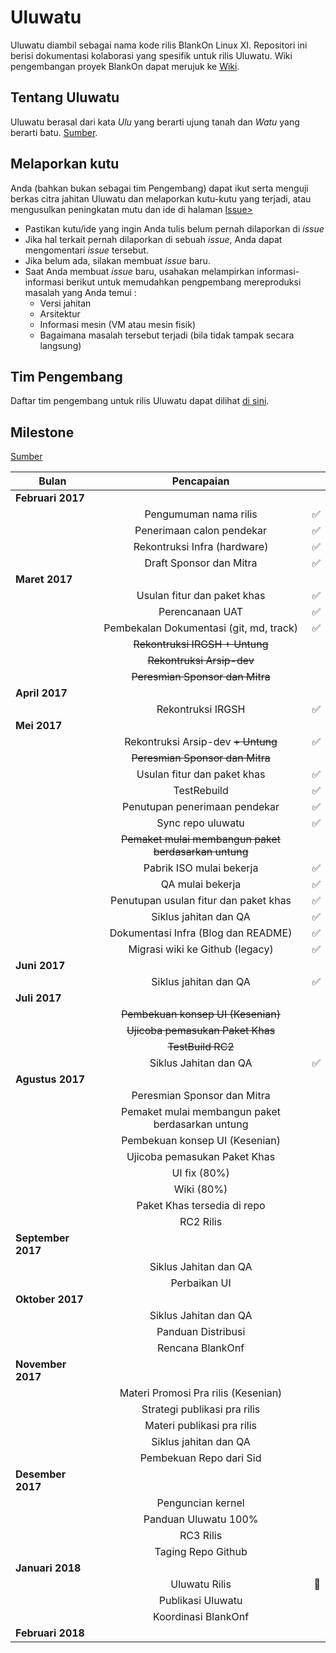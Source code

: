 # Uluwatu

Uluwatu diambil sebagai nama kode rilis BlankOn Linux XI. Repositori ini berisi dokumentasi kolaborasi yang spesifik untuk rilis Uluwatu. Wiki pengembangan proyek BlankOn dapat merujuk ke [Wiki](https://github.com/BlankOn/wiki).

## Tentang Uluwatu

Uluwatu berasal dari kata *Ulu* yang berarti ujung tanah dan *Watu* yang berarti batu. [Sumber](https://en.wikipedia.org/wiki/Uluwatu,_Bali).

## Melaporkan kutu

Anda (bahkan bukan sebagai tim Pengembang) dapat ikut serta menguji berkas citra jahitan Uluwatu dan melaporkan kutu-kutu yang terjadi, atau mengusulkan peningkatan mutu dan ide di halaman <a href="https://github.com/BlankOn/Uluwatu/issues">Issue></a>

- Pastikan kutu/ide yang ingin Anda tulis belum pernah dilaporkan di *issue*
- Jika hal terkait pernah dilaporkan di sebuah *issue*, Anda dapat mengomentari *issue* tersebut.
- Jika belum ada, silakan membuat *issue* baru.
- Saat Anda membuat *issue* baru, usahakan melampirkan informasi-informasi berikut untuk memudahkan pengpembang mereproduksi masalah yang Anda temui :
  - Versi jahitan
  - Arsitektur
  - Informasi mesin (VM atau mesin fisik)
  - Bagaimana masalah tersebut terjadi (bila tidak tampak secara langsung)

## Tim Pengembang

Daftar tim pengembang untuk rilis Uluwatu dapat dilihat [di sini](TEAM.md).

## Milestone

<a href="/img/Milestone">Sumber</a>

| Bulan         | Pencapaian    |       |
| -------------------|:-------------:| -----:|
| **Februari 2017**      |  |  |
|                    | Pengumuman nama rilis | :white_check_mark: |
|                    | Penerimaan calon pendekar | :white_check_mark: |
|                    | Rekontruksi Infra (hardware) | :white_check_mark: |
|                    | Draft Sponsor dan Mitra | :white_check_mark: |
| **Maret 2017**     |  |  |
|                    | Usulan fitur dan paket khas | :white_check_mark: |
|                    | Perencanaan UAT | :white_check_mark: |
|                    | Pembekalan Dokumentasi (git, md, track) | :white_check_mark: |
|                    | ~~Rekontruksi IRGSH + Untung~~ |  |
|                    | ~~Rekontruksi Arsip-dev~~ |  |
|                    | ~~Peresmian Sponsor dan Mitra~~ |  |
| **April 2017**     |  |  |
|                    | Rekontruksi IRGSH | :white_check_mark:  |
| **Mei 2017**       |  |  |
|                    | Rekontruksi Arsip-dev ~~+ Untung~~ | :white_check_mark: |
|                    | ~~Peresmian Sponsor dan Mitra~~ |  |
|                    | Usulan fitur dan paket khas | :white_check_mark: |
|                    | TestRebuild | :white_check_mark: |
|                    | Penutupan penerimaan pendekar | :white_check_mark: |
|                    | Sync repo uluwatu | :white_check_mark: |
|                    | ~~Pemaket mulai membangun paket berdasarkan untung~~ |  |
|                    | Pabrik ISO mulai bekerja | :white_check_mark: |
|                    | QA mulai bekerja | :white_check_mark: |
|                    | Penutupan usulan fitur dan paket khas | :white_check_mark: |
|                    | Siklus jahitan dan QA | :white_check_mark: |
|                    | Dokumentasi Infra (Blog dan README) | :white_check_mark: |
|                    | Migrasi wiki ke Github (legacy) | :white_check_mark: |
| **Juni 2017**      |  |  |
|                    | Siklus jahitan dan QA | :white_check_mark: |
| **Juli 2017**      |  |  |
|                    | ~~Pembekuan konsep UI (Kesenian)~~ |  |
|                    | ~~Ujicoba pemasukan Paket Khas~~ |  |
|                    | ~~TestBuild RC2~~ |  |
|                    | Siklus Jahitan dan QA | :white_check_mark: |
| **Agustus 2017**        |  |  |
|                    | Peresmian Sponsor dan Mitra |  |
|                    | Pemaket mulai membangun paket berdasarkan untung |  |
|                    | Pembekuan konsep UI (Kesenian) |  |
|                    | Ujicoba pemasukan Paket Khas |  |
|                    | UI fix (80%) |  |
|                    | Wiki (80%) |  |
|                    | Paket Khas tersedia di repo |  |
|                    | RC2 Rilis |  |
| **September 2017**      |  |  |
|                    | Siklus Jahitan dan QA |  |
|                    | Perbaikan UI |  |
| **Oktober 2017**        |  |  |
|                    | Siklus Jahitan dan QA |  |
|                    | Panduan Distribusi |  |
|                    | Rencana BlankOnf |  |
| **November 2017**       |  |  |
|                    | Materi Promosi Pra rilis (Kesenian) |  |
|                    | Strategi publikasi pra rilis |  |
|                    | Materi publikasi pra rilis |  |
|                    | Siklus jahitan dan QA |  |
|                    | Pembekuan Repo dari Sid |  |
| **Desember 2017**       |  |  |
|                    | Penguncian kernel |  |
|                    | Panduan Uluwatu 100% |  |
|                    | RC3 Rilis |  |
|                    | Taging Repo Github |  |
| **Januari 2018**   |  |  |
|                    | Uluwatu Rilis | :checkered_flag: |
|                    | Publikasi Uluwatu |  |
|                    | Koordinasi BlankOnf |  |
| **Februari 2018**  |  |  |

